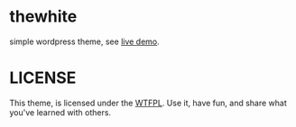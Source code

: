 # thewhite
simple wordpress theme, see [live demo](http://ysarbabi.ir/blog/).

# LICENSE
This theme, is licensed under the [WTFPL](https://en.wikipedia.org/wiki/WTFPL).
Use it, have fun, and share what you've learned with others.
